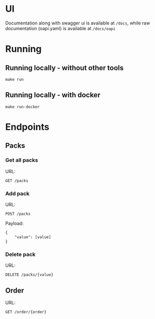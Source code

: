 # UI
Documentation along with swagger ui is available at `/docs`, while raw documentation (oapi.yaml) is available at `/docs/oapi`

# Running
## Running locally - without other tools
```
make run
```

## Running locally - with docker
```
make run-docker
```

# Endpoints
## Packs
### Get all packs
URL:
```
GET /packs
```

### Add pack
URL:
```
POST /packs
```

Payload:
```
{
    "value": [value]
}
```

### Delete pack
URL:
```
DELETE /packs/{value}
```

## Order
URL:
```
GET /order/{order}
```




